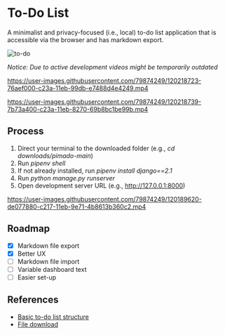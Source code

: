 # To-Do List

A minimalist and privacy-focused (i.e., local) to-do list application that is accessible via the browser and has markdown export.

![to-do](https://user-images.githubusercontent.com/79874249/120217293-7150a600-c238-11eb-9ed3-0626bbcdcf3f.jpg)

*Notice: Due to active development videos might be temporarily outdated*

https://user-images.githubusercontent.com/79874249/120218723-76aef000-c23a-11eb-99db-e7488d4e4249.mp4

https://user-images.githubusercontent.com/79874249/120218739-7b73a400-c23a-11eb-8270-69b8bc1be99b.mp4

## Process

1. Direct your terminal to the downloaded folder (e.g., *cd downloads/pimado-main*)
2. Run *pipenv shell*
3. If not already installed, run *pipenv install django==2.1*
4. Run *python manage.py runserver*
5. Open development server URL (e.g., http://127.0.0.1:8000)

https://user-images.githubusercontent.com/79874249/120189620-de077880-c217-11eb-9e71-4b8613b360c2.mp4

## Roadmap

- [x] Markdown file export
- [x] Better UX
- [ ] Markdown file import
- [ ] Variable dashboard text
- [ ] Easier set-up

## References

- [Basic to-do list structure](https://youtu.be/ovql0Ui3n_I)
- [File download](https://linuxhint.com/download-the-file-in-django/)
